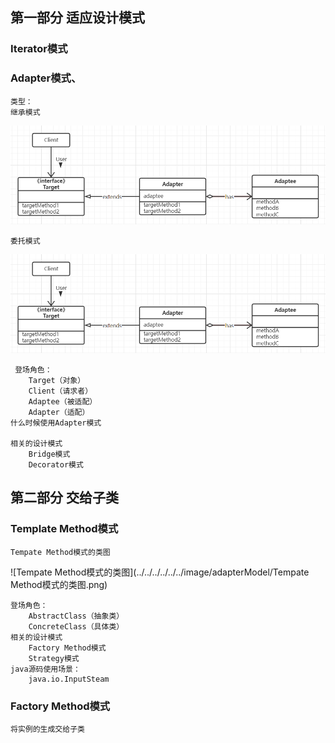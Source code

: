 ## 第一部分 适应设计模式
### Iterator模式
### Adapter模式、
    类型：
    继承模式
![对象适配器模式的类图（使用委托）](../../../../../../image/adapterModel/对象适配器模式的类图（使用委托）.png "线程池添加线程方法")

    委托模式
![对象适配器模式的类图（使用委托）](../../../../../../image/adapterModel/对象适配器模式的类图（使用委托）.png)
   
     登场角色：
        Target（对象）
        Client（请求者）
        Adaptee（被适配）
        Adapter（适配）
    什么时候使用Adapter模式
        
    相关的设计模式
        Bridge模式
        Decorator模式
## 第二部分 交给子类
### Template Method模式
    Tempate Method模式的类图
![Tempate Method模式的类图](../../../../../../image/adapterModel/Tempate Method模式的类图.png)
    
    登场角色：
        AbstractClass（抽象类）
        ConcreteClass（具体类）
    相关的设计模式
        Factory Method模式
        Strategy模式
    java源码使用场景：
        java.io.InputSteam
### Factory Method模式
    将实例的生成交给子类

